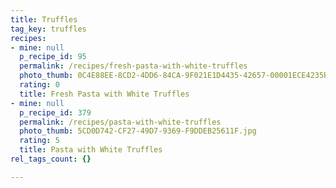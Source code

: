 ```yaml
---
title: Truffles
tag_key: truffles
recipes:
- mine: null
  p_recipe_id: 95
  permalink: /recipes/fresh-pasta-with-white-truffles
  photo_thumb: 0C4E88EE-8CD2-4DD6-84CA-9F021E1D4435-42657-00001ECE4235B36C.jpg
  rating: 0
  title: Fresh Pasta with White Truffles
- mine: null
  p_recipe_id: 379
  permalink: /recipes/pasta-with-white-truffles
  photo_thumb: 5CD0D742-CF27-49D7-9369-F9DDEB25611F.jpg
  rating: 5
  title: Pasta with White Truffles
rel_tags_count: {}

---
```

